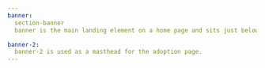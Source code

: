 ```yaml
---
banner:
  section-banner
  banner is the main landing element on a home page and sits just below the nav. It includes a Product Statement, a Value Proposition, and a Call-to-Action button.

banner-2:
  banner-2 is used as a masthead for the adoption page.
---
```

